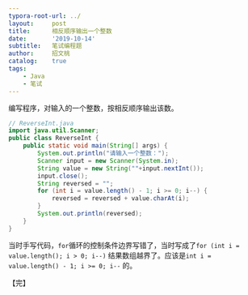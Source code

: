 ```yaml
---
typora-root-url: ../
layout:     post
title:      相反顺序输出一个整数
date:       '2019-10-14'
subtitle:   笔试编程题
author:     招文桃
catalog:    true
tags:
    - Java
    - 笔试
---
```




编写程序，对输入的一个整数，按相反顺序输出该数。

```java
// ReverseInt.java
import java.util.Scanner;
public class ReverseInt {
	public static void main(String[] args) {
		System.out.println("请输入一个整数：");
		Scanner input = new Scanner(System.in);
		String value = new String(""+input.nextInt());
		input.close();
		String reversed = "";
		for (int i = value.length() - 1; i >= 0; i--) {
			reversed = reversed + value.charAt(i);
		}
		System.out.println(reversed);
	}
}
```
当时手写代码，`for`循环的控制条件边界写错了，当时写成了`for (int i = value.length(); i > 0; i--)` 结果数组越界了。应该是`int i = value.length() - 1; i >= 0; i--` 的。

【完】










